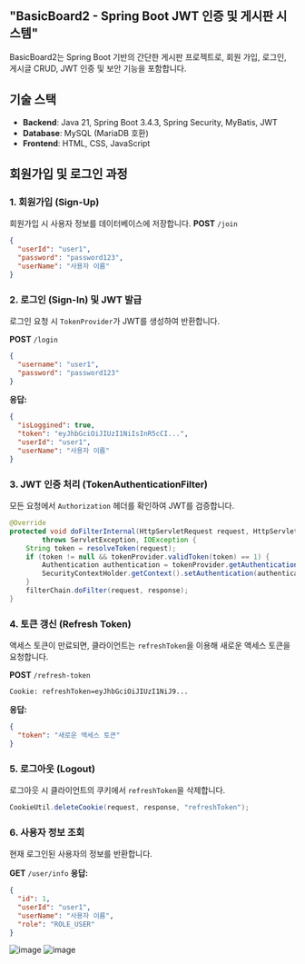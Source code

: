 ## "BasicBoard2 - Spring Boot JWT 인증 및 게시판 시스템"

BasicBoard2는 Spring Boot 기반의 간단한 게시판 프로젝트로, 회원 가입, 로그인, 게시글 CRUD, JWT 인증 및 보안 기능을 포함합니다.

## 기술 스택

- **Backend**: Java 21, Spring Boot 3.4.3, Spring Security, MyBatis, JWT
- **Database**: MySQL (MariaDB 호환)
- **Frontend**: HTML, CSS, JavaScript

## 회원가입 및 로그인 과정

### 1. 회원가입 (Sign-Up)

회원가입 시 사용자 정보를 데이터베이스에 저장합니다.
**POST** `/join`
```json
{
  "userId": "user1",
  "password": "password123",
  "userName": "사용자 이름"
}
```

### 2. 로그인 (Sign-In) 및 JWT 발급
로그인 요청 시 `TokenProvider`가 JWT를 생성하여 반환합니다.

**POST** `/login`
```json
{
  "username": "user1",
  "password": "password123"
}
```
**응답:**
```json
{
  "isLoggined": true,
  "token": "eyJhbGciOiJIUzI1NiIsInR5cCI...",
  "userId": "user1",
  "userName": "사용자 이름"
}
```

### 3. JWT 인증 처리 (TokenAuthenticationFilter)
모든 요청에서 `Authorization` 헤더를 확인하여 JWT를 검증합니다.
```java
@Override
protected void doFilterInternal(HttpServletRequest request, HttpServletResponse response, FilterChain filterChain)
        throws ServletException, IOException {
    String token = resolveToken(request);
    if (token != null && tokenProvider.validToken(token) == 1) {
        Authentication authentication = tokenProvider.getAuthentication(token);
        SecurityContextHolder.getContext().setAuthentication(authentication);
    }
    filterChain.doFilter(request, response);
}
```

### 4. 토큰 갱신 (Refresh Token)
액세스 토큰이 만료되면, 클라이언트는 `refreshToken`을 이용해 새로운 액세스 토큰을 요청합니다.

**POST** `/refresh-token`
```http
Cookie: refreshToken=eyJhbGciOiJIUzI1NiJ9...
```
**응답:**
```json
{
  "token": "새로운 액세스 토큰"
}
```

### 5. 로그아웃 (Logout)
로그아웃 시 클라이언트의 쿠키에서 `refreshToken`을 삭제합니다.
```java
CookieUtil.deleteCookie(request, response, "refreshToken");
```

### 6. 사용자 정보 조회
현재 로그인된 사용자의 정보를 반환합니다.

**GET** `/user/info`
**응답:**
```json
{
  "id": 1,
  "userId": "user1",
  "userName": "사용자 이름",
  "role": "ROLE_USER"
}
```
![image](https://github.com/user-attachments/assets/d21e4332-8a72-4b44-89c4-36c0ccfd0a8a)
![image](https://github.com/user-attachments/assets/0a40440c-98c9-4cb9-a303-416c8177a78c)







